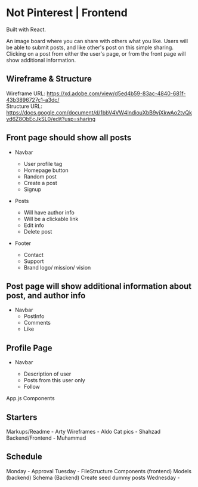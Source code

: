 # Not Pinterest | Frontend

Built with React.

An image board where you can share with others what you like. Users will be able to submit posts, and like other's post on this simple sharing. Clicking on a post from either the user's page, or from the front page will show additional information.

## Wireframe & Structure

Wireframe URL: https://xd.adobe.com/view/d5ed4b59-83ac-4840-681f-43b3896727c1-a3dc/  
Structure URL: https://docs.google.com/document/d/1bbV4VW4IndiouXbB9vjXkwAo2tvQkyd6Z8ObEcJkSL0/edit?usp=sharing

## Front page should show all posts

- Navbar
  - User profile tag
  - Homepage button
  - Random post
  - Create a post
  - Signup
- Posts

  - Will have author info
  - Will be a clickable link
  - Edit info
  - Delete post

- Footer
  - Contact
  - Support
  - Brand logo/ mission/ vision

## Post page will show additional information about post, and author info

- Navbar
  - PostInfo
  - Comments
  - Like

## Profile Page

- Navbar

  - Description of user
  - Posts from this user only
  - Follow

App.js
Components

## Starters

Markups/Readme - Arty
Wireframes - Aldo
Cat pics - Shahzad
Backend/Frontend - Muhammad

## Schedule

Monday - Approval
Tuesday - FileStructure
Components (frontend)
Models (backend)
Schema (Backend)
Create seed dummy posts
Wednesday -

